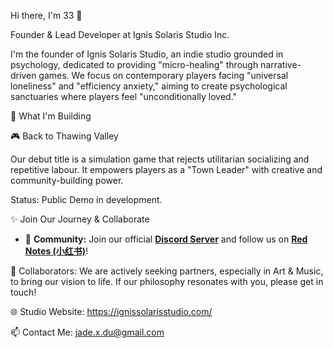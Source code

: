 Hi there, I'm 33 👋

Founder & Lead Developer at Ignis Solaris Studio Inc.

I'm the founder of Ignis Solaris Studio, an indie studio grounded in psychology, dedicated to providing "micro-healing" through narrative-driven games. We focus on contemporary players facing "universal loneliness" and "efficiency anxiety," aiming to create psychological sanctuaries where players feel "unconditionally loved."

🌱 What I'm Building

🎮 Back to Thawing Valley

Our debut title is a simulation game that rejects utilitarian socializing and repetitive labour. It empowers players as a "Town Leader" with creative and community-building power.

Status: Public Demo in development.

✨ Join Our Journey & Collaborate

* 💬 **Community:** Join our official **[Discord Server](https://discord.gg/HMEXESt38m)** and follow us on **[Red Notes (小红书)](https://www.xiaohongshu.com/user/profile/665735ee0000000003030184?xsec_token=YBQnWndXRlN5WEFMs3Vwm3fleQI-_qdbU-LROt7G-igZ0=&xsec_source=app_share&xhsshare=CopyLink&shareRedId=ODw3NzY6SU42NzUyOTgwNjY2OTo0Nj49&apptime=1760755185&share_id=b2088d32f0d64f43884121f904f4a992)**!

🤝 Collaborators: We are actively seeking partners, especially in Art & Music, to bring our vision to life. If our philosophy resonates with you, please get in touch!

🌐 Studio Website: https://ignissolarisstudio.com/

📫 Contact Me: jade.x.du@gmail.com 
